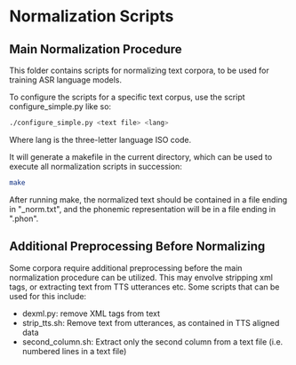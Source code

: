 # Normalization Scripts

## Main Normalization Procedure

This folder contains scripts for normalizing text corpora, to be used for training ASR language models.

To configure the scripts for a specific text corpus, use the script configure_simple.py like so:

```sh
./configure_simple.py <text file> <lang>
```

Where lang is the three-letter language ISO code.

It will generate a makefile in the current directory, which can be used to execute all normalization scripts in succession:

```sh
make
```

After running make, the normalized text should be contained in a file ending in "_norm.txt", and the phonemic representation will be in a file ending in ".phon".

## Additional Preprocessing Before Normalizing

Some corpora require additional preprocessing before the main normalization procedure can be utilized. This may envolve stripping xml tags, or extracting text from TTS utterances etc. Some scripts that can be used for this include:

* dexml.py: remove XML tags from text
* strip_tts.sh: Remove text from utterances, as contained in TTS aligned data
* second_column.sh: Extract only the second column from a text file (i.e. numbered lines in a text file)

